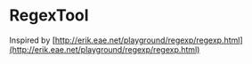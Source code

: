 RegexTool
=========

Inspired by [http://erik.eae.net/playground/regexp/regexp.html](http://erik.eae.net/playground/regexp/regexp.html)
